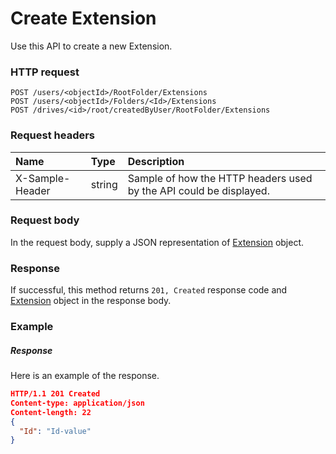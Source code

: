 # Create Extension

Use this API to create a new Extension.
### HTTP request
```http
POST /users/<objectId>/RootFolder/Extensions
POST /users/<objectId>/Folders/<Id>/Extensions
POST /drives/<id>/root/createdByUser/RootFolder/Extensions

```
### Request headers
| Name       | Type | Description|
|:---------------|:--------|:----------|
| X-Sample-Header  | string  | Sample of how the HTTP headers used by the API could be displayed.|

### Request body
In the request body, supply a JSON representation of [Extension](../resources/extension.md) object.


### Response
If successful, this method returns `201, Created` response code and [Extension](../resources/extension.md) object in the response body.

### Example
##### Response
Here is an example of the response.
```json
HTTP/1.1 201 Created
Content-type: application/json
Content-length: 22
{
  "Id": "Id-value"
}
```
<!-- uuid: d0ecfc85-5a38-4dd5-b4f2-183b6de95b89\n2015-10-09 15:13:50 UTC -->